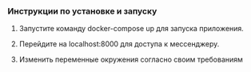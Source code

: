 ### Инструкции по установке и запуску

1. Запустите команду docker-compose up для запуска приложения.

2. Перейдите на localhost:8000 для доступа к мессенджеру.

3. Изменить переменные окружения согласно своим требованиям
